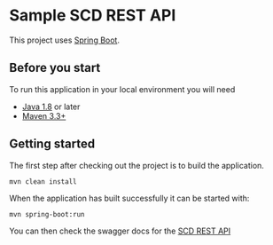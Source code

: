 # Sample SCD REST API 
 
This project uses [Spring Boot](https://spring.io/guides/gs/spring-boot/). 
 
## Before you start 
 
To run this application in your local environment you will need 
 
* [Java 1.8](http://www.oracle.com/technetwork/java/javase/downloads/index.html) or later 
* [Maven 3.3+](https://maven.apache.org/download.cgi) 
 
## Getting started 
 
The first step after checking out the project is to build the application. 
 
 
``` 
mvn clean install 
``` 
 
 
When the application has built successfully it can be started with: 
``` 
mvn spring-boot:run 
``` 
 
You can then check the swagger docs for the [SCD REST API](http://localhost:8080/scd-api/swagger-ui.html) 
